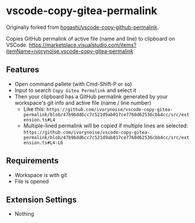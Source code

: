 # vscode-copy-gitea-permalink

Originally forked from [hogashi/vscode-copy-github-permalink](https://github.com/hogashi/vscode-copy-github-permalink).


Copies GitHub permalink of active file (name and line) to clipboard on VSCode. https://marketplace.visualstudio.com/items?itemName=ivorynoise.vscode-copy-gitea-permalink

## Features

- Open command pallete (with Cmd-Shift-P or so)
- Input to search `Copy Gitea Permalink` and select it
- Then your clipboard has a GitHub permalink generated by your workspace's git info and active file (name / line number)
  - Like this: `https://github.com/ivorynoise/vscode-copy-gitea-permalink/blob/47b96dd6cc7c521d9ab017ce7760d62536cbb4cc/src/extension.ts#L4`
  - Multiple-lined permalink will be copied if multiple lines are selected: `https://github.com/ivorynoise/vscode-copy-gitea-permalink/blob/47b96dd6cc7c521d9ab017ce7760d62536cbb4cc/src/extension.ts#L4-L6`

## Requirements

- Workspace is with git
- File is opened

## Extension Settings

- Nothing
